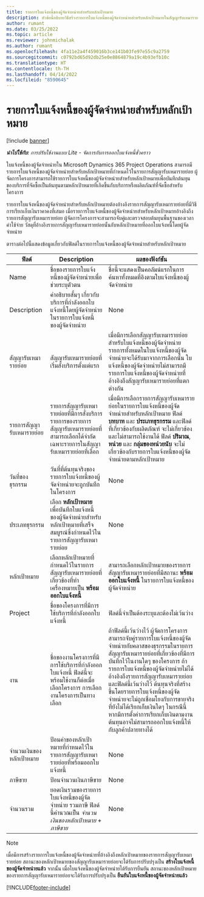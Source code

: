```yaml
---
title: รายการใบแจ้งหนี้ของผู้จัดจำหน่ายสำหรับหลักเป้าหมาย
description: หัวข้อนี้อธิบายวิธีสร้างรายการใบแจ้งหนี้ของผู้จัดจำหน่ายสำหรับหลักเป้าหมายในสัญญารับเหมารายย่อย
author: rumant
ms.date: 03/25/2022
ms.topic: article
ms.reviewer: johnmichalak
ms.author: rumant
ms.openlocfilehash: 4fa11e2a4f459016b3ce141b03fe97e55c9a2759
ms.sourcegitcommit: c0792bd65d92db25e0e8864879a19c4b93efb10c
ms.translationtype: HT
ms.contentlocale: th-TH
ms.lasthandoff: 04/14/2022
ms.locfileid: "8590645"
---
```

# <a name="vendor-invoice-lines-for-milestones"></a>รายการใบแจ้งหนี้ของผู้จัดจำหน่ายสำหรับหลักเป้าหมาย

[!include [banner](../../includes/dataverse-preview.md)]

_**นำไปใช้กับ:** การปรับใช้งานแบบ Lite - จัดการกับการออกใบแจ้งหนี้ชั่วคราว_

ใบแจ้งหนี้ของผู้จัดจำหน่ายใน Microsoft Dynamics 365 Project Operations สามารถมีรายการใบแจ้งหนี้ของผู้จัดจำหน่ายสำหรับหลักเป้าหมายที่กำหนดไว้ในรายการสัญญารับเหมารายย่อย ผู้จัดการโครงการสามารถใช้รายการใบแจ้งหนี้ของผู้จัดจำหน่ายสำหรับหลักเป้าหมายเพื่อบันทึกต้นทุนของบริการที่จัดซื้อเป็นต้นทุนตามหลักเป้าหมายที่เกิดขึ้นกับบริการหรือผลิตภัณฑ์ที่จัดซื้อสำหรับโครงการ

รายการใบแจ้งหนี้ของผู้จัดจำหน่ายสำหรับหลักเป้าหมายต้องอ้างอิงรายการสัญญารับเหมารายย่อยที่มีวิธีการเรียกเก็บเงินราคาคงที่เสมอ เมื่อรายการใบแจ้งหนี้ของผู้จัดจำหน่ายสำหรับหลักเป้าหมายอ้างอิงถึงรายการสัญญารับเหมารายย่อย ผู้จัดการโครงการจะสามารถจับคู่และตรวจสอบต้นทุนพื้นฐานของเวลา ค่าใช้จ่าย วัสดุที่อ้างอิงรายการสัญญารับเหมารายย่อยนั้นกับหลักเป้าหมายที่ออกใบแจ้งหนี้โดยผู้จัดจำหน่าย

ตารางต่อไปนี้แสดงข้อมูลเกี่ยวกับฟิลด์ในรายการใบแจ้งหนี้ของผู้จัดจำหน่ายสำหรับหลักเป้าหมาย

| ฟิลด์ | Description | ผลของฟังก์ชัน |
| --- | --- | --- |
| Name | ชื่อของรายการใบแจ้งหนี้ของผู้จัดจำหน่ายเพื่อช่วยระบุตัวตน | ชื่อนี้จะแสดงเป็นคอลัมน์แรกในการค้นหาทั้งหมดที่อิงตามใบแจ้งหนี้ของผู้จัดจำหน่าย |
| Description | คำอธิบายสั้นๆ เกี่ยวกับบริการที่กำลังออกใบแจ้งหนี้โดยผู้จัดจำหน่ายในรายการใบแจ้งหนี้ของผู้จัดจำหน่าย | None |
| สัญญารับเหมารายย่อย | สัญญารับเหมารายย่อยที่เริ่มสั่งบริการตั้งแต่แรก | เมื่อมีการเลือกสัญญารับเหมารายย่อยสำหรับใบแจ้งหนี้ของผู้จัดจำหน่าย รายการทั้งหมดในใบแจ้งหนี้ของผู้จัดจำหน่ายจะได้รับมาจากการเลือกนั้น ใบแจ้งหนี้ของผู้จัดจำหน่ายไม่สามารถมีรายการใบแจ้งหนี้ของผู้จัดจำหน่ายที่อ้างอิงถึงสัญญารับเหมารายย่อยที่แตกต่างกัน |
| รายการสัญญารับเหมารายย่อย | รายการสัญญารับเหมารายย่อยที่มีการสั่งบริการ รายการของรายการสัญญารับเหมารายย่อยที่สามารถเลือกได้จำกัดเฉพาะรายการในสัญญารับเหมารายย่อยที่เลือก | เมื่อมีการเลือกรายการสัญญารับเหมารายย่อยในรายการใบแจ้งหนี้ของผู้จัดจำหน่ายสำหรับหลักเป้าหมาย ฟิลด์ **บทบาท** และ **ประเภทธุรกรรม** และฟิลด์ที่เกี่ยวข้องกับผลิตภัณฑ์ จะไม่เกี่ยวข้องและไม่สามารถใช้งานได้ ฟิลด์ **ปริมาณ**, **หน่วย** และ **กลุ่มของหน่วยนับ** จะไม่เกี่ยวข้องกับรายการใบแจ้งหนี้ของผู้จัดจำหน่ายตามหลักเป้าหมาย |
| วันที่ของธุรกรรม | วันที่ที่ต้นทุนจริงของรายการใบแจ้งหนี้ของผู้จัดจำหน่ายจะถูกบันทึกในโครงการ | None |
| ประเภทธุรกรรม | เลือก **หลักเป้าหมาย** เพื่อบันทึกใบแจ้งหนี้ของผู้จัดจำหน่ายสำหรับหลักเป้าหมายที่เสร็จสมบูรณ์ซึ่งกำหนดไว้ในรายการสัญญารับเหมารายย่อย | None |
| หลักเป้าหมาย | เลือกหลักเป้าหมายที่กำหนดไว้ในรายการสัญญารับเหมารายย่อยที่เกี่ยวข้องที่ทำเครื่องหมายเป็น **พร้อมออกใบแจ้งหนี้** | สามารถเลือกหลักเป้าหมายของรายการสัญญารับเหมารายย่อยที่มีสถานะ **พร้อมออกใบแจ้งหนี้** ในรายการใบแจ้งหนี้ของผู้จัดจำหน่าย |
| Project | ชื่อของโครงการที่มีการใช้บริการที่กำลังออกใบแจ้งหนี้ | ฟิลด์นี้จำเป็นต้องระบุและต้องไม่เว้นว่าง |
| งาน | ชื่อของงานโครงการที่มีการใช้บริการที่กำลังออกใบแจ้งหนี้ ฟิลด์นี้จะพร้อมใช้งานก็ต่อเมื่อเลือกโครงการ การเลือกงานโครงการเป็นทางเลือก | ถ้าฟิลด์นี้เว้นว่างไว้ ผู้จัดการโครงการสามารถจับคู่รายการใบแจ้งหนี้ของผู้จัดจำหน่ายกับคลาสของธุรกรรมในรายการสัญญารับเหมารายย่อยที่เกี่ยวข้องที่มีการบันทึกไว้ในงานใดๆ ของโครงการ ถ้ารายการใบแจ้งหนี้ของผู้จัดจำหน่ายไม่ได้อ้างอิงถึงรายการสัญญารับเหมารายย่อย และฟิลด์นี้เว้นว่างไว้ ต้นทุนจริงที่สร้างขึ้นโดยรายการใบแจ้งหนี้ของผู้จัดจำหน่ายจะไม่ถูกเชื่อมโยงกับการขายจริงที่ยังไม่ได้เรียกเก็บเงินใดๆ ในกรณีนี้ หากมีการตั้งค่าการเรียกเก็บเงินตามงาน ต้นทุนอาจไม่สามารถออกใบแจ้งหนี้ให้กับลูกค้าปลายทางได้ |
| จำนวนเงินของหลักเป้าหมาย | ป้อนค่าของหลักเป้าหมายที่กำหนดไว้ในรายการสัญญารับเหมารายย่อยที่พร้อมออกใบแจ้งหนี้ | None |
| ภาษีขาย | ป้อนจำนวนเงินภาษีขาย | None |
| จำนวนรวม | ยอดเงินรวมของรายการใบแจ้งหนี้ของผู้จัดจำหน่าย รวมภาษี ฟิลด์นี้คำนวณเป็น *จำนวนเงินของหลักเป้าหมาย* + *ภาษีขาย* | None |

> [!NOTE]
> เมื่อมีการสร้างรายการใบแจ้งหนี้ของผู้จัดจำหน่ายที่อ้างอิงถึงหลักเป้าหมายของรายการสัญญารับเหมารายย่อย สถานะของหลักเป้าหมายของสัญญารับเหมารายย่อยจะได้รับการปรับปรุงเป็น **สร้างใบแจ้งหนี้ของผู้จัดจำหน่ายแล้ว** จากนั้น เมื่อใบแจ้งหนี้ของผู้จัดจำหน่ายได้รับการยืนยัน สถานะของหลักเป้าหมายของรายการสัญญารับเหมารายย่อยจะได้รับการปรับปรุงเป็น **ยืนยันใบแจ้งหนี้ของผู้จัดจำหน่ายแล้ว**

[!INCLUDE[footer-include](../../includes/footer-banner.md)]
